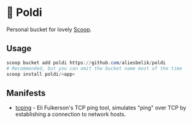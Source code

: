 # :owl: Poldi

Personal bucket for lovely [Scoop](https://scoop.sh/).

## Usage

```powershell
scoop bucket add poldi https://github.com/aliesbelik/poldi
# Recommended, but you can omit the bucket name most of the time
scoop install poldi/<app>
```

## Manifests

- [tcping](https://elifulkerson.com/projects/tcping.php) - Eli Fulkerson's TCP ping tool, simulates "ping" over TCP by establishing a connection to network hosts.
